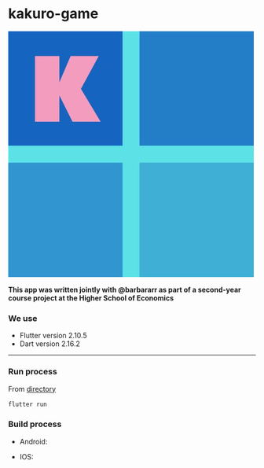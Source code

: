 # kakuro-game
![kakuro-game-logo](https://github.com/Lulu-fw01/kakuro-game/blob/master/kakuro_game/assets/icon/icon.jpg)

**This app was written jointly with @barbararr as part of a second-year course project at the Higher School of Economics**

### We use
- Flutter version 2.10.5
- Dart version 2.16.2

____
### Run process
From [directory](https://github.com/Lulu-fw01/kakuro-game/tree/master/kakuro_game)
```bash
flutter run
```

### Build process
  - Android:

  - IOS:

